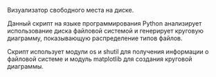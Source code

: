 Визуализатор свободного места на диске.

Данный скрипт на языке программирования Python анализирует использование диска файловой системой 
и генерирует круговую диаграмму, показывающую распределение типов файлов.

Скрипт использует модули os и shutil для получения информации о файловой системе и модуль matplotlib для создания круговой диаграммы.
